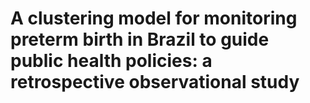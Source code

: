 # A clustering model for monitoring preterm birth in Brazil to guide public health policies: a retrospective observational study
